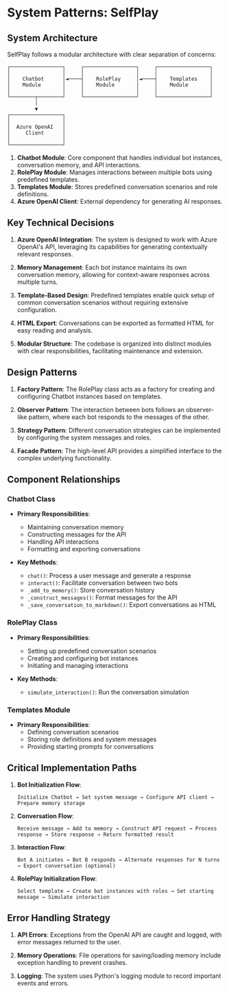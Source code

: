 # System Patterns: SelfPlay

## System Architecture

SelfPlay follows a modular architecture with clear separation of concerns:

```
┌─────────────────┐     ┌─────────────────┐     ┌─────────────────┐
│                 │     │                 │     │                 │
│    Chatbot      │◄────┤    RolePlay     │◄────┤    Templates    │
│    Module       │     │    Module       │     │    Module       │
│                 │     │                 │     │                 │
└────────┬────────┘     └─────────────────┘     └─────────────────┘
         │
         ▼
┌─────────────────┐
│                 │
│  Azure OpenAI   │
│     Client      │
│                 │
└─────────────────┘
```

1. **Chatbot Module**: Core component that handles individual bot instances, conversation memory, and API interactions.
2. **RolePlay Module**: Manages interactions between multiple bots using predefined templates.
3. **Templates Module**: Stores predefined conversation scenarios and role definitions.
4. **Azure OpenAI Client**: External dependency for generating AI responses.

## Key Technical Decisions

1. **Azure OpenAI Integration**: The system is designed to work with Azure OpenAI's API, leveraging its capabilities for generating contextually relevant responses.

2. **Memory Management**: Each bot instance maintains its own conversation memory, allowing for context-aware responses across multiple turns.

3. **Template-Based Design**: Predefined templates enable quick setup of common conversation scenarios without requiring extensive configuration.

4. **HTML Export**: Conversations can be exported as formatted HTML for easy reading and analysis.

5. **Modular Structure**: The codebase is organized into distinct modules with clear responsibilities, facilitating maintenance and extension.

## Design Patterns

1. **Factory Pattern**: The RolePlay class acts as a factory for creating and configuring Chatbot instances based on templates.

2. **Observer Pattern**: The interaction between bots follows an observer-like pattern, where each bot responds to the messages of the other.

3. **Strategy Pattern**: Different conversation strategies can be implemented by configuring the system messages and roles.

4. **Facade Pattern**: The high-level API provides a simplified interface to the complex underlying functionality.

## Component Relationships

### Chatbot Class
- **Primary Responsibilities**:
  - Maintaining conversation memory
  - Constructing messages for the API
  - Handling API interactions
  - Formatting and exporting conversations

- **Key Methods**:
  - `chat()`: Process a user message and generate a response
  - `interact()`: Facilitate conversation between two bots
  - `_add_to_memory()`: Store conversation history
  - `_construct_messages()`: Format messages for the API
  - `_save_conversation_to_markdown()`: Export conversations as HTML

### RolePlay Class
- **Primary Responsibilities**:
  - Setting up predefined conversation scenarios
  - Creating and configuring bot instances
  - Initiating and managing interactions

- **Key Methods**:
  - `simulate_interaction()`: Run the conversation simulation

### Templates Module
- **Primary Responsibilities**:
  - Defining conversation scenarios
  - Storing role definitions and system messages
  - Providing starting prompts for conversations

## Critical Implementation Paths

1. **Bot Initialization Flow**:
   ```
   Initialize Chatbot → Set system message → Configure API client → Prepare memory storage
   ```

2. **Conversation Flow**:
   ```
   Receive message → Add to memory → Construct API request → Process response → Store response → Return formatted result
   ```

3. **Interaction Flow**:
   ```
   Bot A initiates → Bot B responds → Alternate responses for N turns → Export conversation (optional)
   ```

4. **RolePlay Initialization Flow**:
   ```
   Select template → Create bot instances with roles → Set starting message → Simulate interaction
   ```

## Error Handling Strategy

1. **API Errors**: Exceptions from the OpenAI API are caught and logged, with error messages returned to the user.

2. **Memory Operations**: File operations for saving/loading memory include exception handling to prevent crashes.

3. **Logging**: The system uses Python's logging module to record important events and errors.

